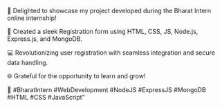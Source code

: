 📝 Delighted to showcase my project developed during the Bharat Intern online internship!

🚀 Created a sleek Registration form using HTML, CSS, JS, Node.js, Express.js, and MongoDB. 

💻 Revolutionizing user registration with seamless integration and secure data handling. 

🌐 Grateful for the opportunity to learn and grow! 

🌟 #BharatIntern #WebDevelopment #NodeJS #ExpressJS #MongoDB #HTML #CSS #JavaScript"

